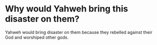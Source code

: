 # Why would Yahweh bring this disaster on them?

Yahweh would bring disaster on them because they rebelled against their God and worshiped other gods.
